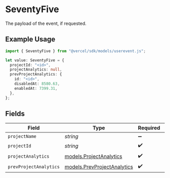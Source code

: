 # SeventyFive

The payload of the event, if requested.

## Example Usage

```typescript
import { SeventyFive } from "@vercel/sdk/models/userevent.js";

let value: SeventyFive = {
  projectId: "<id>",
  projectAnalytics: null,
  prevProjectAnalytics: {
    id: "<id>",
    disabledAt: 8580.63,
    enabledAt: 7399.31,
  },
};
```

## Fields

| Field                                                            | Type                                                             | Required                                                         | Description                                                      |
| ---------------------------------------------------------------- | ---------------------------------------------------------------- | ---------------------------------------------------------------- | ---------------------------------------------------------------- |
| `projectName`                                                    | *string*                                                         | :heavy_minus_sign:                                               | N/A                                                              |
| `projectId`                                                      | *string*                                                         | :heavy_check_mark:                                               | N/A                                                              |
| `projectAnalytics`                                               | [models.ProjectAnalytics](../models/projectanalytics.md)         | :heavy_check_mark:                                               | N/A                                                              |
| `prevProjectAnalytics`                                           | [models.PrevProjectAnalytics](../models/prevprojectanalytics.md) | :heavy_check_mark:                                               | N/A                                                              |